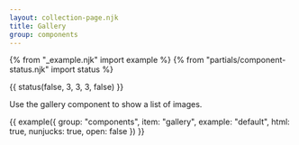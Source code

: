 ```yaml
---
layout: collection-page.njk
title: Gallery
group: components
---
```


{% from "_example.njk" import example %}
{% from "partials/component-status.njk" import status %}

{{ status(false, 3, 3, 3, false) }}

Use the gallery component to show a list of images.

{{ example({ group: "components", item: "gallery", example: "default", html: true, nunjucks: true, open: false }) }}
